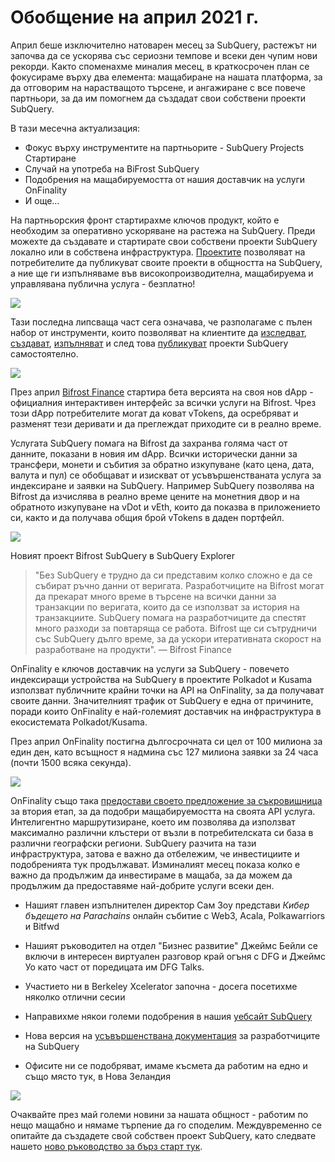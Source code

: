 # Обобщение на април 2021 г.

Април беше изключително натоварен месец за SubQuery, растежът ни започва да се ускорява със сериозни темпове и всеки ден чупим нови рекорди. Както споменахме миналия месец, в краткосрочен план се фокусираме върху два елемента: мащабиране на нашата платформа, за да отговорим на нарастващото търсене, и ангажиране с все повече партньори, за да им помогнем да създадат свои собствени проекти SubQuery.

В тази месечна актуализация:

-   Фокус върху инструментите на партньорите - SubQuery Projects Стартиране
-   Случай на употреба на BiFrost SubQuery
-   Подобрения на мащабируемостта от нашия доставчик на услуги OnFinality
-   И още…

На партньорския фронт стартирахме ключов продукт, който е необходим за оперативно ускоряване на растежа на SubQuery. Преди можехте да създавате и стартирате свои собствени проекти SubQuery локално или в собствена инфраструктура. [Проектите](https://project.subquery.network/) позволяват на потребителите да публикуват своите проекти в общността на SubQuery, а ние ще ги изпълняваме във високопроизводителна, мащабируема и управлявана публична услуга - безплатно!

![](https://miro.medium.com/max/1400/0*zZkmiEq5g2BbAxfl)

Тази последна липсваща част сега означава, че разполагаме с пълен набор от инструменти, които позволяват на клиентите да [изследват](https://explorer.subquery.network/), [създават](https://doc.subquery.network/quickstart.html), [изпълняват](https://doc.subquery.network/run/indexing_query.html) и след това [публикуват](https://doc.subquery.network/publish/publish.html#benefits) проекти SubQuery самостоятелно.

![](https://miro.medium.com/max/1400/0*pDQgyo3phe2ZcMml)

През април [Bifrost Finance](https://bifrost.finance/) стартира бета версията на своя нов dApp - официалния интерактивен интерфейс за всички услуги на Bifrost. Чрез този dApp потребителите могат да коват vTokens, да осребряват и разменят тези деривати и да преглеждат приходите си в реално време.

Услугата SubQuery помага на Bifrost да захранва голяма част от данните, показани в новия им dApp. Всички исторически данни за трансфери, монети и събития за обратно изкупуване (като цена, дата, валута и пул) се обобщават и изискват от усъвършенстваната услуга за индексиране и заявки на SubQuery. Например SubQuery позволява на Bifrost да изчислява в реално време цените на монетния двор и на обратното изкупуване на vDot и vEth, които да показва в приложението си, както и да получава общия брой vTokens в даден портфейл.

![](https://miro.medium.com/max/1400/0*heWoX8Kw1nm1iYd9)

Новият проект Bifrost SubQuery в SubQuery Explorer

> "Без SubQuery е трудно да си представим колко сложно е да се събират ръчно данни от веригата. Разработчиците на Bifrost могат да прекарат много време в търсене на всички данни за транзакции по веригата, които да се използват за история на транзакциите. SubQuery помага на разработчиците да спестят много разходи за повтаряща се работа. Bifrost ще си сътрудничи със SubQuery дълго време, за да ускори итеративната скорост на разработване на продукти". — Bifrost Finance

OnFinality е ключов доставчик на услуги за SubQuery - повечето индексиращи устройства на SubQuery в проектите Polkadot и Kusama използват публичните крайни точки на API на OnFinality, за да получават своите данни. Значителният трафик от SubQuery е една от причините, поради които OnFinality е най-големият доставчик на инфраструктура в екосистемата Polkadot/Kusama.

През април OnFinality постигна дългосрочната си цел от 100 милиона за един ден, като всъщност я надмина със 127 милиона заявки за 24 часа (почти 1500 всяка секунда).

![](https://miro.medium.com/max/1400/0*FLq4vXluI9CTiBQ8)

OnFinality също така [предостави своето предложение за съкровищница](https://kusama.polkassembly.io/treasury/72) за втория етап, за да подобри мащабируемостта на своята API услуга. Интелигентно маршрутизиране, което им позволява да използват максимално различни клъстери от възли в потребителската си база в различни географски региони. SubQuery разчита на тази инфраструктура, затова е важно да отбележим, че инвестициите и подобренията тук продължават. Изминалият месец показа колко е важно да продължим да инвестираме в мащаба, за да можем да продължим да предоставяме най-добрите услуги всеки ден.

-   Нашият главен изпълнителен директор Сам Зоу представи _Кибер бъдещето на Parachains_ онлайн събитие с Web3, Acala, Polkawarriors и Bitfwd

-   Нашият ръководител на отдел "Бизнес развитие" Джеймс Бейли се включи в интересен виртуален разговор край огъня с DFG и Джеймс Уо като част от поредицата им DFG Talks.

-   Участието ни в Berkeley Xcelerator започна - досега посетихме няколко отлични сесии
-   Направихме някои големи подобрения в нашия [уебсайт SubQuery](https://subquery.network/)
-   Нова версия на [усъвършенствана документация](https://doc.subquery.network/) за разработчиците на SubQuery
-   Офисите ни се подобряват, имаме късмета да работим на едно и също място тук, в Нова Зеландия

![](https://miro.medium.com/max/1400/0*cOsJ2TLa4yqpY0Ig)

Очаквайте през май големи новини за нашата общност - работим по нещо мащабно и нямаме търпение да го споделим. Междувременно се опитайте да създадете свой собствен проект SubQuery, като следвате нашето [ново ръководство за бърз старт тук](https://doc.subquery.network/quickstart.html).